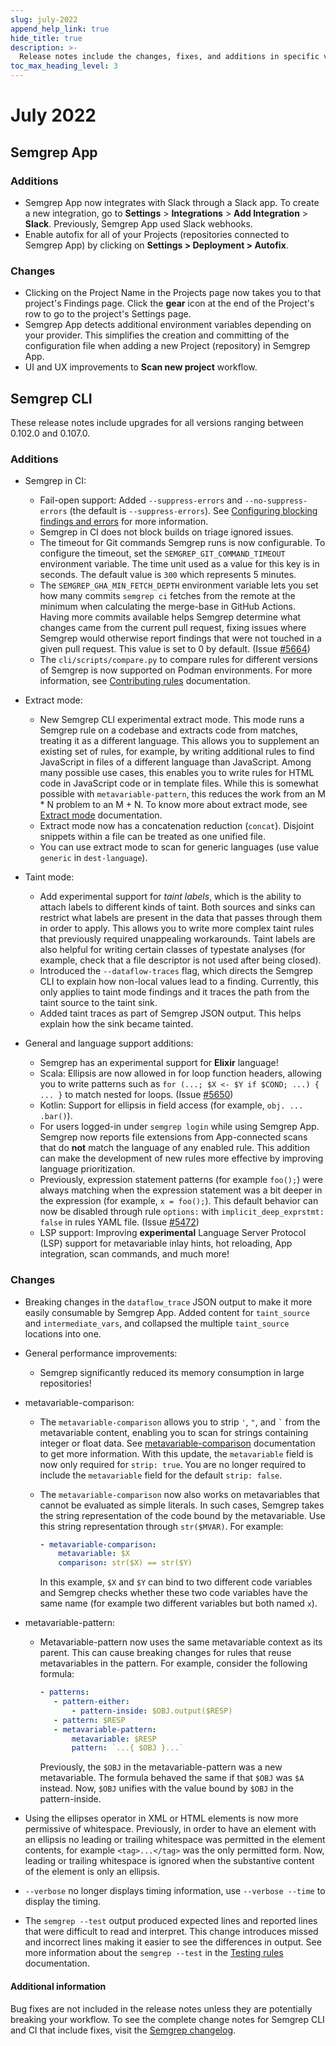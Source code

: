 ```yaml
---
slug: july-2022
append_help_link: true
hide_title: true
description: >-
  Release notes include the changes, fixes, and additions in specific versions of Semgrep.
toc_max_heading_level: 3
---
```


# July 2022

## Semgrep App

### Additions

- Semgrep App now integrates with Slack through a Slack app. To create a new integration, go to **Settings** > **Integrations** > **Add Integration** > **Slack**. Previously, Semgrep App used Slack webhooks.
- Enable autofix for all of your Projects (repositories connected to Semgrep App) by clicking on **Settings > Deployment > Autofix**.

### Changes

- Clicking on the Project Name in the Projects page now takes you to that project's Findings page. Click the <i class="fa-solid fa-gear"></i> **gear** icon at the end of the Project's row to go to the project's Settings page.
- Semgrep App detects additional environment variables depending on your provider. This simplifies the creation and committing of the configuration file when adding a new Project (repository) in Semgrep App.
- UI and UX improvements to **Scan new project** workflow.

## Semgrep CLI

These release notes include upgrades for all versions ranging between 0.102.0 and 0.107.0.

### Additions

- Semgrep in CI:
  - Fail-open support: Added `--suppress-errors` and `--no-suppress-errors` (the default is `--suppress-errors`). See [Configuring blocking findings and errors](/semgrep-ci/configuration-reference.md/#configuring-blocking-findings-and-errors) for more information.
  - Semgrep in CI does not block builds on triage ignored issues.
  - The timeout for Git commands Semgrep runs is now configurable. To configure the timeout, set the `SEMGREP_GIT_COMMAND_TIMEOUT` environment variable. The time unit used as a value for this key is in seconds. The default value is `300` which represents 5 minutes.
  - The `SEMGREP_GHA_MIN_FETCH_DEPTH` environment variable lets you set how many commits `semgrep ci` fetches from the remote at the minimum when calculating the merge-base in GitHub Actions. Having more commits available helps Semgrep determine what changes came from the current pull request, fixing issues where Semgrep would otherwise report findings that were not touched in a given pull request. This value is set to 0 by default. (Issue [#5664](https://github.com/returntocorp/semgrep/pull/5664))
  - The `cli/scripts/compare.py` to compare rules for different versions of Semgrep is now supported on Podman environments. For more information, see [Contributing rules](/contributing/contributing-to-semgrep-rules-repository/#comparing-rule-performance-between-different-versions-of-semgrep) documentation.

- Extract mode:
  - New Semgrep CLI experimental extract mode. This mode runs a Semgrep rule on a codebase and extracts code from matches, treating it as a different language. This allows you to supplement an existing set of rules, for example, by writing additional rules to find JavaScript in files of a different language than JavaScript. Among many possible use cases, this enables you to write rules for HTML code in JavaScript code or in template files. While this is somewhat possible with `metavariable-pattern`, this reduces the work from an M \* N problem to an M \+ N. To know more about extract mode, see [Extract mode](/writing-rules/experiments/extract-mode.md) documentation.
  - Extract mode now has a concatenation reduction (`concat`). Disjoint snippets within a file can be treated as one unified file. 
  - You can use extract mode to scan for generic languages (use value `generic` in `dest-language`).

- Taint mode:
  - Add experimental support for _taint labels_, which is the ability to attach labels to different kinds of taint. Both sources and sinks can restrict what labels are present in the data that passes through them in order to apply. This allows you to write more complex taint rules that previously required unappealing workarounds. Taint labels are also helpful for writing certain classes of typestate analyses (for example, check that a file descriptor is not used after being closed).
  - Introduced the `--dataflow-traces` flag, which directs the Semgrep CLI to explain how non-local values lead to a finding. Currently, this only applies to taint mode findings and it traces the path from the taint source to the taint sink.
  - Added taint traces as part of Semgrep JSON output. This helps explain how the sink became tainted.

- General and language support additions:
  - Semgrep has an experimental support for **Elixir** language!
  - Scala: Ellipsis are now allowed in for loop function headers, allowing you to write patterns such as `for (...; $X <- $Y if $COND; ...) { ... }` to match nested for loops. (Issue [#5650](https://github.com/returntocorp/semgrep/issues/5650))
  - Kotlin: Support for ellipsis in field access (for example, `obj. ... .bar()`).
  - For users logged-in under `semgrep login` while using Semgrep App. Semgrep now reports file extensions from App-connected scans that do **not** match the language of any enabled rule. This addition can make the development of new rules more effective by improving language prioritization.
  - Previously, expression statement patterns (for example `foo();`) were always matching when the expression statement was a bit deeper in the expression (for example, `x = foo();`). This default behavior can now be disabled through rule `options:` with `implicit_deep_exprstmt: false` in rules YAML file. (Issue [#5472](https://github.com/returntocorp/semgrep/issues/5472))
  - LSP support: Improving **experimental** Language Server Protocol (LSP) support for metavariable inlay hints, hot reloading, App integration, scan commands, and much more!

### Changes

- Breaking changes in the `dataflow_trace` JSON output to make it more easily consumable by Semgrep App. Added content for `taint_source` and `intermediate_vars`, and collapsed the multiple `taint_source` locations into one.

- General performance improvements:
  - Semgrep significantly reduced its memory consumption in large repositories!

- metavariable-comparison:
  - The `metavariable-comparison` allows you to strip `'`, `"`, and `` ` `` from the metavariable content, enabling you to scan for strings containing integer or float data. See [metavariable-comparison](writing-rules/rule-syntax.md/#metavariable-comparison) documentation to get more information. With this update, the `metavariable` field is now only required for `strip: true`. You are no longer required to include the `metavariable` field for the default `strip: false`.
  - The `metavariable-comparison` now also works on metavariables that cannot be evaluated as simple literals. In such cases, Semgrep takes the string representation of the code bound by the metavariable. Use this string representation through `str($MVAR)`. For example:

    ```yaml
    - metavariable-comparison:
        metavariable: $X
        comparison: str($X) == str($Y)
    ```

    In this example, `$X` and `$Y` can bind to two different code variables and Semgrep checks whether these two code variables have the same name (for example two different variables but both named `x`).

- metavariable-pattern:
  - Metavariable-pattern now uses the same metavariable context as its parent. This can cause breaking changes for rules that reuse metavariables in the pattern. For example, consider the following formula:

    ```yaml
    - patterns:
       - pattern-either:
           - pattern-inside: $OBJ.output($RESP)
       - pattern: $RESP
       - metavariable-pattern:
           metavariable: $RESP
           pattern: `...{ $OBJ }...`
    ```

    Previously, the `$OBJ` in the metavariable-pattern was a new metavariable. The formula behaved the same if that `$OBJ` was `$A` instead. Now, `$OBJ` unifies with the value bound by `$OBJ` in the pattern-inside.

- Using the ellipses operator in XML or HTML elements is now more permissive of whitespace. Previously, in order to have an element with an ellipsis no leading or trailing whitespace was permitted in the element contents, for example `<tag>...</tag>` was the only permitted form. Now, leading or trailing whitespace is ignored when the substantive content of the element is only an ellipsis.
- `--verbose` no longer displays timing information, use `--verbose --time` to display the timing.
- The `semgrep --test` output produced expected lines and reported lines that were difficult to read and interpret. This change introduces missed and incorrect lines making it easier to see the differences in output. See more information about the `semgrep --test` in the [Testing rules](/writing-rules/testing-rules.md) documentation.

#### Additional information

Bug fixes are not included in the release notes unless they are potentially breaking your workflow. To see the complete change notes for Semgrep CLI and CI that include fixes, visit the [Semgrep changelog](https://github.com/returntocorp/semgrep/releases/).
